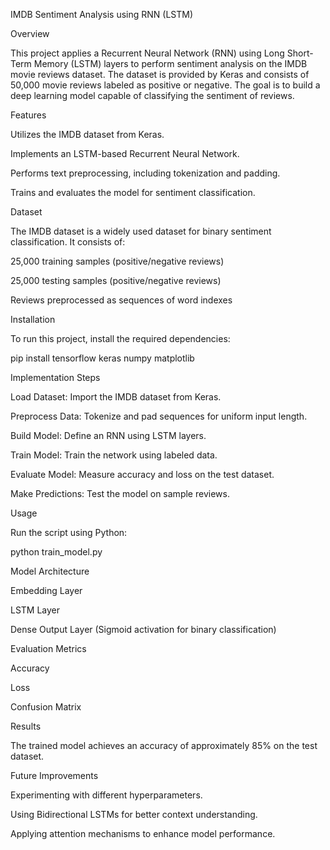 IMDB Sentiment Analysis using RNN (LSTM)

Overview

This project applies a Recurrent Neural Network (RNN) using Long Short-Term Memory (LSTM) layers to perform sentiment analysis on the IMDB movie reviews dataset. The dataset is provided by Keras and consists of 50,000 movie reviews labeled as positive or negative. The goal is to build a deep learning model capable of classifying the sentiment of reviews.

Features

Utilizes the IMDB dataset from Keras.

Implements an LSTM-based Recurrent Neural Network.

Performs text preprocessing, including tokenization and padding.

Trains and evaluates the model for sentiment classification.

Dataset

The IMDB dataset is a widely used dataset for binary sentiment classification. It consists of:

25,000 training samples (positive/negative reviews)

25,000 testing samples (positive/negative reviews)

Reviews preprocessed as sequences of word indexes

Installation

To run this project, install the required dependencies:

pip install tensorflow keras numpy matplotlib

Implementation Steps

Load Dataset: Import the IMDB dataset from Keras.

Preprocess Data: Tokenize and pad sequences for uniform input length.

Build Model: Define an RNN using LSTM layers.

Train Model: Train the network using labeled data.

Evaluate Model: Measure accuracy and loss on the test dataset.

Make Predictions: Test the model on sample reviews.

Usage

Run the script using Python:

python train_model.py

Model Architecture

Embedding Layer

LSTM Layer

Dense Output Layer (Sigmoid activation for binary classification)

Evaluation Metrics

Accuracy

Loss

Confusion Matrix

Results

The trained model achieves an accuracy of approximately 85% on the test dataset.

Future Improvements

Experimenting with different hyperparameters.

Using Bidirectional LSTMs for better context understanding.

Applying attention mechanisms to enhance model performance.
